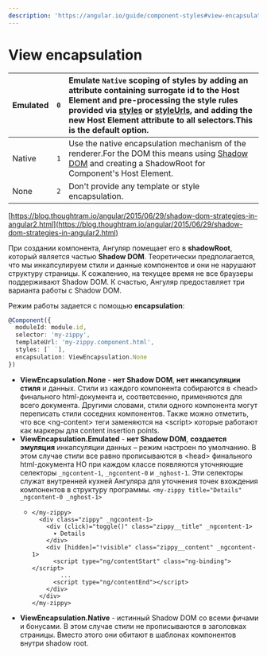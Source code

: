```yaml
---
description: 'https://angular.io/guide/component-styles#view-encapsulation'
---
```


# View encapsulation

| Emulated | `0` | Emulate `Native` scoping of styles by adding an attribute containing surrogate id to the Host Element and pre-processing the style rules provided via [styles](https://angular.io/api/core/Component#styles) or [styleUrls](https://angular.io/api/core/Component#styleUrls), and adding the new Host Element attribute to all selectors.This is the default option. |
| :--- | :--- | :--- |
| Native | `1` | Use the native encapsulation mechanism of the renderer.For the DOM this means using [Shadow DOM](https://w3c.github.io/webcomponents/spec/shadow/) and creating a ShadowRoot for Component's Host Element. |
| None | `2` | Don't provide any template or style encapsulation. |

[https://blog.thoughtram.io/angular/2015/06/29/shadow-dom-strategies-in-angular2.html](https://blog.thoughtram.io/angular/2015/06/29/shadow-dom-strategies-in-angular2.html)

При создании компонента, Ангуляр помещает его в **shadowRoot**, который является частью **Shadow DOМ**. Теоретически предполагается, что мы инкапсулируем стили и данные компонентов и они не нарушают структуру страницы. К сожалению, на текущее время не все браузеры поддерживают Shadow DOМ. К счастью, Ангуляр предоставляет три варианта работы с  Shadow DOМ.

Режим работы задается с помощью **encapsulation**:

```typescript
@Component({
  moduleId: module.id,
  selector: 'my-zippy',
  templateUrl: 'my-zippy.component.html',
  styles: [` `],
  encapsulation: ViewEncapsulation.None
})
```

* **ViewEncapsulation.None** - **нет Shadow DOM**, **нет инкапсуляции стиля** и данных. Стили из каждого компонента собираются в &lt;head&gt; финального html-документа и, соответсвенно, применяются для всего документа. Другими словами, стили одного компонента могут переписать стили соседних компонентов. Также можно отметить, что все &lt;ng-content&gt; теги заменяются на &lt;script&gt; которые работают как маркеры для content insertion points.
* **ViewEncapsulation.Emulated** - **нет Shadow DOM**, **создается эмуляция** инкапсуляции данных – режим настроен по умолчанию. В этом случае стили все равно прописываются в &lt;head&gt; финального html-документа НО при каждом классе появляются уточняющие селекторы  `_ngcontent-1`, `_ngcontent-0` и `_nghost-1`. Эти селекторы служат внутренней кухней Ангуляра для уточнения точек вхождения компонентов в структуру программы. `<my-zippy title="Details" _ngcontent-0 _nghost-1>` 
  * ```markup
    </my-zippy>
      <div class="zippy" _ngcontent-1>
        <div (click)="toggle()" class="zippy__title" _ngcontent-1>
          ▾ Details
        </div>
        <div [hidden]="!visible" class="zippy__content" _ngcontent-1>
          <script type="ng/contentStart" class="ng-binding"></script>
            ...
          <script type="ng/contentEnd"></script>
        </div>
      </div>
    </my-zippy>
    ```
* **ViewEncapsulation.Native** - истинный Shadow DOM со всеми фичами и бонусами. В этом случае стили не прописываются в заголовках страницы. Вместо этого они обитают в шаблонах компонентов внутри shadow root.


